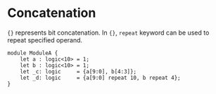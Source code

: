# Concatenation

`{}` represents bit concatenation.
In `{}`, `repeat` keyword can be used to repeat specified operand.

```veryl,playground
module ModuleA {
    let a : logic<10> = 1;
    let b : logic<10> = 1;
    let _c: logic     = {a[9:0], b[4:3]};
    let _d: logic     = {a[9:0] repeat 10, b repeat 4};
}
```
